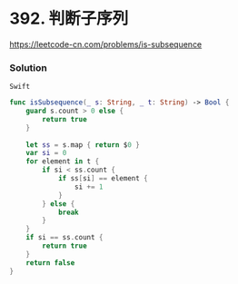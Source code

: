# 392. 判断子序列

<https://leetcode-cn.com/problems/is-subsequence>

### Solution

`Swift`

```swift
func isSubsequence(_ s: String, _ t: String) -> Bool {
    guard s.count > 0 else {
        return true
    }
    
    let ss = s.map { return $0 }
    var si = 0
    for element in t {
        if si < ss.count {
            if ss[si] == element {
                si += 1
            }
        } else {
            break
        }
    }
    if si == ss.count {
        return true
    }
    return false
}

```